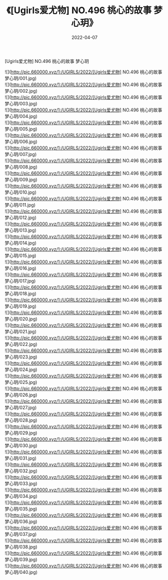 ﻿---
layout: post
title:  《[Ugirls爱尤物] NO.496 桃心的故事 梦心玥》
date:   2022-04-07
img: http://pic.660000.xyz/1:/UGIRLS/2022/[Ugirls爱尤物] NO.496 桃心的故事 梦心玥/000.jpg
categories: [美女, 清纯, 唯美]
---

[Ugirls爱尤物] NO.496 桃心的故事 梦心玥

 ![](http://pic.660000.xyz/1:/UGIRLS/2022/[Ugirls爱尤物] NO.496 桃心的故事 梦心玥/001.jpg) <br>![](http://pic.660000.xyz/1:/UGIRLS/2022/[Ugirls爱尤物] NO.496 桃心的故事 梦心玥/002.jpg) <br>![](http://pic.660000.xyz/1:/UGIRLS/2022/[Ugirls爱尤物] NO.496 桃心的故事 梦心玥/003.jpg) <br>![](http://pic.660000.xyz/1:/UGIRLS/2022/[Ugirls爱尤物] NO.496 桃心的故事 梦心玥/004.jpg) <br>![](http://pic.660000.xyz/1:/UGIRLS/2022/[Ugirls爱尤物] NO.496 桃心的故事 梦心玥/005.jpg) <br>![](http://pic.660000.xyz/1:/UGIRLS/2022/[Ugirls爱尤物] NO.496 桃心的故事 梦心玥/006.jpg) <br>![](http://pic.660000.xyz/1:/UGIRLS/2022/[Ugirls爱尤物] NO.496 桃心的故事 梦心玥/007.jpg) <br>![](http://pic.660000.xyz/1:/UGIRLS/2022/[Ugirls爱尤物] NO.496 桃心的故事 梦心玥/008.jpg) <br>![](http://pic.660000.xyz/1:/UGIRLS/2022/[Ugirls爱尤物] NO.496 桃心的故事 梦心玥/009.jpg) <br>![](http://pic.660000.xyz/1:/UGIRLS/2022/[Ugirls爱尤物] NO.496 桃心的故事 梦心玥/010.jpg) <br>![](http://pic.660000.xyz/1:/UGIRLS/2022/[Ugirls爱尤物] NO.496 桃心的故事 梦心玥/011.jpg) <br>![](http://pic.660000.xyz/1:/UGIRLS/2022/[Ugirls爱尤物] NO.496 桃心的故事 梦心玥/012.jpg) <br>![](http://pic.660000.xyz/1:/UGIRLS/2022/[Ugirls爱尤物] NO.496 桃心的故事 梦心玥/013.jpg) <br>![](http://pic.660000.xyz/1:/UGIRLS/2022/[Ugirls爱尤物] NO.496 桃心的故事 梦心玥/014.jpg) <br>![](http://pic.660000.xyz/1:/UGIRLS/2022/[Ugirls爱尤物] NO.496 桃心的故事 梦心玥/015.jpg) <br>![](http://pic.660000.xyz/1:/UGIRLS/2022/[Ugirls爱尤物] NO.496 桃心的故事 梦心玥/016.jpg) <br>![](http://pic.660000.xyz/1:/UGIRLS/2022/[Ugirls爱尤物] NO.496 桃心的故事 梦心玥/017.jpg) <br>![](http://pic.660000.xyz/1:/UGIRLS/2022/[Ugirls爱尤物] NO.496 桃心的故事 梦心玥/018.jpg) <br>![](http://pic.660000.xyz/1:/UGIRLS/2022/[Ugirls爱尤物] NO.496 桃心的故事 梦心玥/019.jpg) <br>![](http://pic.660000.xyz/1:/UGIRLS/2022/[Ugirls爱尤物] NO.496 桃心的故事 梦心玥/020.jpg) <br>![](http://pic.660000.xyz/1:/UGIRLS/2022/[Ugirls爱尤物] NO.496 桃心的故事 梦心玥/021.jpg) <br>![](http://pic.660000.xyz/1:/UGIRLS/2022/[Ugirls爱尤物] NO.496 桃心的故事 梦心玥/022.jpg) <br>![](http://pic.660000.xyz/1:/UGIRLS/2022/[Ugirls爱尤物] NO.496 桃心的故事 梦心玥/023.jpg) <br>![](http://pic.660000.xyz/1:/UGIRLS/2022/[Ugirls爱尤物] NO.496 桃心的故事 梦心玥/024.jpg) <br>![](http://pic.660000.xyz/1:/UGIRLS/2022/[Ugirls爱尤物] NO.496 桃心的故事 梦心玥/025.jpg) <br>![](http://pic.660000.xyz/1:/UGIRLS/2022/[Ugirls爱尤物] NO.496 桃心的故事 梦心玥/026.jpg) <br>![](http://pic.660000.xyz/1:/UGIRLS/2022/[Ugirls爱尤物] NO.496 桃心的故事 梦心玥/027.jpg) <br>![](http://pic.660000.xyz/1:/UGIRLS/2022/[Ugirls爱尤物] NO.496 桃心的故事 梦心玥/028.jpg) <br>![](http://pic.660000.xyz/1:/UGIRLS/2022/[Ugirls爱尤物] NO.496 桃心的故事 梦心玥/029.jpg) <br>![](http://pic.660000.xyz/1:/UGIRLS/2022/[Ugirls爱尤物] NO.496 桃心的故事 梦心玥/030.jpg) <br>![](http://pic.660000.xyz/1:/UGIRLS/2022/[Ugirls爱尤物] NO.496 桃心的故事 梦心玥/031.jpg) <br>![](http://pic.660000.xyz/1:/UGIRLS/2022/[Ugirls爱尤物] NO.496 桃心的故事 梦心玥/032.jpg) <br>![](http://pic.660000.xyz/1:/UGIRLS/2022/[Ugirls爱尤物] NO.496 桃心的故事 梦心玥/033.jpg) <br>![](http://pic.660000.xyz/1:/UGIRLS/2022/[Ugirls爱尤物] NO.496 桃心的故事 梦心玥/034.jpg) <br>![](http://pic.660000.xyz/1:/UGIRLS/2022/[Ugirls爱尤物] NO.496 桃心的故事 梦心玥/035.jpg) <br>![](http://pic.660000.xyz/1:/UGIRLS/2022/[Ugirls爱尤物] NO.496 桃心的故事 梦心玥/036.jpg) <br>![](http://pic.660000.xyz/1:/UGIRLS/2022/[Ugirls爱尤物] NO.496 桃心的故事 梦心玥/037.jpg) <br>![](http://pic.660000.xyz/1:/UGIRLS/2022/[Ugirls爱尤物] NO.496 桃心的故事 梦心玥/038.jpg) <br>![](http://pic.660000.xyz/1:/UGIRLS/2022/[Ugirls爱尤物] NO.496 桃心的故事 梦心玥/039.jpg) <br>![](http://pic.660000.xyz/1:/UGIRLS/2022/[Ugirls爱尤物] NO.496 桃心的故事 梦心玥/040.jpg) <br>